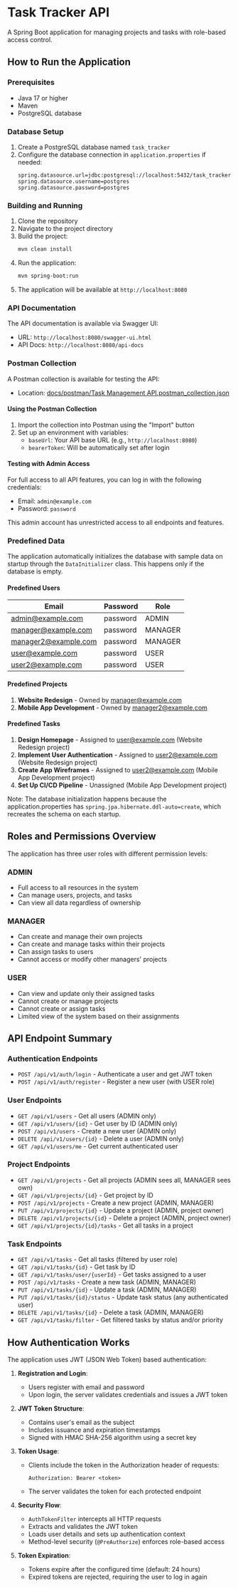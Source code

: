
# Task Tracker API

A Spring Boot application for managing projects and tasks with role-based access control.

## How to Run the Application

### Prerequisites
- Java 17 or higher
- Maven
- PostgreSQL database

### Database Setup
1. Create a PostgreSQL database named `task_tracker`
2. Configure the database connection in `application.properties` if needed:
   ```properties
   spring.datasource.url=jdbc:postgresql://localhost:5432/task_tracker
   spring.datasource.username=postgres
   spring.datasource.password=postgres
   ```

### Building and Running
1. Clone the repository
2. Navigate to the project directory
3. Build the project:
   ```bash
   mvn clean install
   ```
4. Run the application:
   ```bash
   mvn spring-boot:run
   ```
5. The application will be available at `http://localhost:8080`

### API Documentation
The API documentation is available via Swagger UI:
- URL: `http://localhost:8080/swagger-ui.html`
- API Docs: `http://localhost:8080/api-docs`

### Postman Collection
A Postman collection is available for testing the API:
- Location: [docs/postman/Task Management API.postman_collection.json](docs/postman/Task%20Management%20API.postman_collection.json)

#### Using the Postman Collection
1. Import the collection into Postman using the "Import" button
2. Set up an environment with variables:
   - `baseUrl`: Your API base URL (e.g., `http://localhost:8080`)
   - `bearerToken`: Will be automatically set after login

#### Testing with Admin Access
For full access to all API features, you can log in with the following credentials:
- Email: `admin@example.com`
- Password: `password`

This admin account has unrestricted access to all endpoints and features.

### Predefined Data
The application automatically initializes the database with sample data on startup through the `DataInitializer` class. This happens only if the database is empty.

#### Predefined Users
| Email | Password | Role |
|-------|----------|------|
| admin@example.com | password | ADMIN |
| manager@example.com | password | MANAGER |
| manager2@example.com | password | MANAGER |
| user@example.com | password | USER |
| user2@example.com | password | USER |

#### Predefined Projects
1. **Website Redesign** - Owned by manager@example.com
2. **Mobile App Development** - Owned by manager2@example.com

#### Predefined Tasks
1. **Design Homepage** - Assigned to user@example.com (Website Redesign project)
2. **Implement User Authentication** - Assigned to user2@example.com (Website Redesign project)
3. **Create App Wireframes** - Assigned to user2@example.com (Mobile App Development project)
4. **Set Up CI/CD Pipeline** - Unassigned (Mobile App Development project)

Note: The database initialization happens because the application.properties has `spring.jpa.hibernate.ddl-auto=create`, which recreates the schema on each startup.

## Roles and Permissions Overview

The application has three user roles with different permission levels:

### ADMIN
- Full access to all resources in the system
- Can manage users, projects, and tasks
- Can view all data regardless of ownership

### MANAGER
- Can create and manage their own projects
- Can create and manage tasks within their projects
- Can assign tasks to users
- Cannot access or modify other managers' projects

### USER
- Can view and update only their assigned tasks
- Cannot create or manage projects
- Cannot create or assign tasks
- Limited view of the system based on their assignments

## API Endpoint Summary

### Authentication Endpoints
- `POST /api/v1/auth/login` - Authenticate a user and get JWT token
- `POST /api/v1/auth/register` - Register a new user (with USER role)

### User Endpoints
- `GET /api/v1/users` - Get all users (ADMIN only)
- `GET /api/v1/users/{id}` - Get user by ID (ADMIN only)
- `POST /api/v1/users` - Create a new user (ADMIN only)
- `DELETE /api/v1/users/{id}` - Delete a user (ADMIN only)
- `GET /api/v1/users/me` - Get current authenticated user

### Project Endpoints
- `GET /api/v1/projects` - Get all projects (ADMIN sees all, MANAGER sees own)
- `GET /api/v1/projects/{id}` - Get project by ID
- `POST /api/v1/projects` - Create a new project (ADMIN, MANAGER)
- `PUT /api/v1/projects/{id}` - Update a project (ADMIN, project owner)
- `DELETE /api/v1/projects/{id}` - Delete a project (ADMIN, project owner)
- `GET /api/v1/projects/{id}/tasks` - Get all tasks in a project

### Task Endpoints
- `GET /api/v1/tasks` - Get all tasks (filtered by user role)
- `GET /api/v1/tasks/{id}` - Get task by ID
- `GET /api/v1/tasks/user/{userId}` - Get tasks assigned to a user
- `POST /api/v1/tasks` - Create a new task (ADMIN, MANAGER)
- `PUT /api/v1/tasks/{id}` - Update a task (ADMIN, MANAGER)
- `PUT /api/v1/tasks/{id}/status` - Update task status (any authenticated user)
- `DELETE /api/v1/tasks/{id}` - Delete a task (ADMIN, MANAGER)
- `GET /api/v1/tasks/filter` - Get filtered tasks by status and/or priority

## How Authentication Works

The application uses JWT (JSON Web Token) based authentication:

1. **Registration and Login**:
   - Users register with email and password
   - Upon login, the server validates credentials and issues a JWT token

2. **JWT Token Structure**:
   - Contains user's email as the subject
   - Includes issuance and expiration timestamps
   - Signed with HMAC SHA-256 algorithm using a secret key

3. **Token Usage**:
   - Clients include the token in the Authorization header of requests:
     ```
     Authorization: Bearer <token>
     ```
   - The server validates the token for each protected endpoint

4. **Security Flow**:
   - `AuthTokenFilter` intercepts all HTTP requests
   - Extracts and validates the JWT token
   - Loads user details and sets up authentication context
   - Method-level security (`@PreAuthorize`) enforces role-based access

5. **Token Expiration**:
   - Tokens expire after the configured time (default: 24 hours)
   - Expired tokens are rejected, requiring the user to log in again